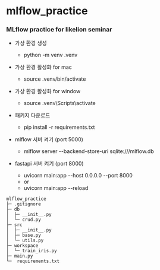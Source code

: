 # mlflow_practice

### MLflow practice for likelion seminar

- 가상 환경 생성

  - python -m venv .venv

- 가상 환경 활성화 for mac
  - source .venv/bin/activate
- 가상 환경 활성화 for window

  - source .venv\Scripts\activate
 
- 패키지 다운로드
  - pip install -r requirements.txt 

- mlflow 서버 켜기 (port 5000)

  - mlflow server --backend-store-uri sqlite:///mlflow.db

- fastapi 서버 켜기 (port 8000)
  - uvicorn main:app --host 0.0.0.0 --port 8000
  - or
  - uvicorn main:app --reload

```
mlflow_practice
├─ .gitignore
├─ db
│  ├─ __init__.py
│  └─ crud.py
├─ src
│  ├─ __init__.py
│  ├─ base.py
│  └─ utils.py
├─ workspace
│  └─ train_iris.py
├─ main.py
└─  requirements.txt
```
